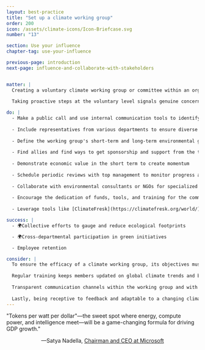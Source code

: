 ```yaml
---
layout: best-practice
title: "Set up a climate working group"
order: 200
icon: /assets/climate-icons/Icon-Briefcase.svg
number: "13"

section: Use your influence
chapter-tag: use-your-influence

previous-page: introduction
next-page: influence-and-collaborate-with-stakeholders


matter: |
  Creating a voluntary climate working group or committee within an organization demonstrates a grassroots commitment to sustainability. Driven by passionate individuals, these initiatives serve as catalysts for environmental action, advocating for meaningful measures and aligning efforts with broader climate goals.
  
  Taking proactive steps at the voluntary level signals genuine concern, inspires broader organizational change, and can help convince management that sustainability matters to employees.

do: |
  - Make a public call and use internal communication tools to identify other peers interested
  
  - Include representatives from various departments to ensure diverse insights based on expertise and backgrounds
  
  - Define the working group's short-term and long-term environmental goals with a realistic action plan
  
  - Find allies and find ways to get sponsorship and support from the top management
  
  - Demonstrate economic value in the short term to create momentum
  
  - Schedule periodic reviews with top management to monitor progress and recalibrate objectives
  
  - Collaborate with environmental consultants or NGOs for specialized insights
  
  - Encourage the dedication of funds, tools, and training for the committee's operations
  
  - Leverage tools like [ClimateFresk](https://climatefresk.org/world/) or [2Tonnes](https://en.2tonnes.org/) for climate education and awareness

success: |
  - 🌍Collective efforts to gauge and reduce ecological footprints

  - 🌍Cross-departmental participation in green initiatives

  - Employee retention

consider: |
  To ensure the efficacy of a climate working group, its objectives must align with the company’s broader mission and values. The company’s actions are then influenced by the working group. 
  
  Regular training keeps members updated on global climate trends and best practices. The working group may not have all the answers, therefore their actions should be focused on  exploration, critique, discussion, and encouraging the organization to adopt a growth mindset. 
  
  Transparent communication channels within the working group and with the broader organization are paramount. By celebrating milestones, even small ones, the group can maintain momentum and inspire broader organizational commitment.
  
  Lastly, being receptive to feedback and adaptable to a changing climate ecosystem ensures the working group remains relevant and impactful.
---
```


<div class="bigquote">
  <span class="highlight">"Tokens per watt per dollar"—the sweet spot where energy, compute power, and intelligence meet—will be a game-changing formula for driving GDP growth."</span>
</div>

<p style="text-align:center;">—Satya Nadella, <a href="https://www.linkedin.com/in/satyanadella?miniProfileUrn=urn%3Ali%3Afsd_profile%3AACoAAAEkwwAB9KEc2TrQgOLEQ-vzRyZeCDyc6DQ">Chairman and CEO at Microsoft</a></p>
